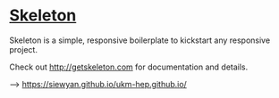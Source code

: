 # [Skeleton](http://getskeleton.com)
Skeleton is a simple, responsive boilerplate to kickstart any responsive project.

Check out <http://getskeleton.com> for documentation and details.

--> https://siewyan.github.io/ukm-hep.github.io/

